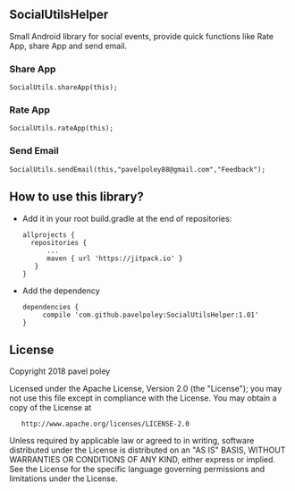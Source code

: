 ## SocialUtilsHelper
Small Android library for social events, provide quick functions like Rate App, share App and send email.

### Share App
    SocialUtils.shareApp(this);

### Rate App
    SocialUtils.rateApp(this);

### Send Email
    SocialUtils.sendEmail(this,"pavelpoley88@gmail.com","Feedback");
    
    
    
## How to use this library?
+ Add it in your root build.gradle at the end of repositories:

	  allprojects {
		repositories {
			...
			maven { url 'https://jitpack.io' }
		 }
	  }
  
 + Add the dependency

	   dependencies {
	        compile 'com.github.pavelpoley:SocialUtilsHelper:1.01'
	   }
    
    
 ## License
Copyright 2018 pavel poley

   Licensed under the Apache License, Version 2.0 (the "License");
   you may not use this file except in compliance with the License.
   You may obtain a copy of the License at

       http://www.apache.org/licenses/LICENSE-2.0

   Unless required by applicable law or agreed to in writing, software
   distributed under the License is distributed on an "AS IS" BASIS,
   WITHOUT WARRANTIES OR CONDITIONS OF ANY KIND, either express or implied.
   See the License for the specific language governing permissions and
limitations under the License.
